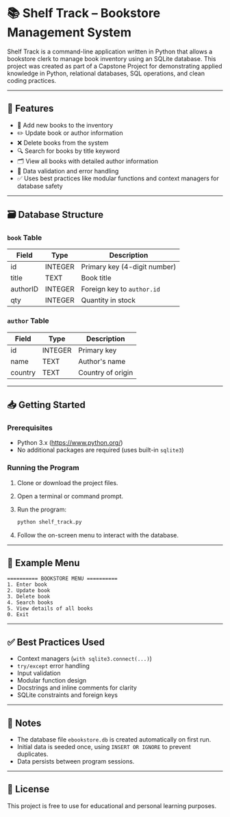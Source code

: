 # 📚 Shelf Track – Bookstore Management System

Shelf Track is a command-line application written in Python that allows a bookstore clerk to manage book inventory using an SQLite database. This project was created as part of a Capstone Project for demonstrating applied knowledge in Python, relational databases, SQL operations, and clean coding practices.

---

## 🔧 Features

- 📘 Add new books to the inventory
- ✏️ Update book or author information
- ❌ Delete books from the system
- 🔍 Search for books by title keyword
- 🗂️ View all books with detailed author information
- 🧠 Data validation and error handling
- ✅ Uses best practices like modular functions and context managers for database safety

---

## 🗃️ Database Structure

### `book` Table

| Field     | Type     | Description                  |
|-----------|----------|------------------------------|
| id        | INTEGER  | Primary key (4-digit number) |
| title     | TEXT     | Book title                   |
| authorID  | INTEGER  | Foreign key to `author.id`   |
| qty       | INTEGER  | Quantity in stock            |

### `author` Table

| Field     | Type     | Description              |
|-----------|----------|--------------------------|
| id        | INTEGER  | Primary key              |
| name      | TEXT     | Author's name            |
| country   | TEXT     | Country of origin        |

---

## 📥 Getting Started

### Prerequisites

- Python 3.x (https://www.python.org/)
- No additional packages are required (uses built-in `sqlite3`)

### Running the Program

1. Clone or download the project files.
2. Open a terminal or command prompt.
3. Run the program:
   ```bash
   python shelf_track.py
   ```

4. Follow the on-screen menu to interact with the database.

---

## 📑 Example Menu

```
========== BOOKSTORE MENU ==========
1. Enter book
2. Update book
3. Delete book
4. Search books
5. View details of all books
0. Exit
```

---

## ✅ Best Practices Used

- Context managers (`with sqlite3.connect(...)`)
- `try/except` error handling
- Input validation
- Modular function design
- Docstrings and inline comments for clarity
- SQLite constraints and foreign keys

---

## 📌 Notes

- The database file `ebookstore.db` is created automatically on first run.
- Initial data is seeded once, using `INSERT OR IGNORE` to prevent duplicates.
- Data persists between program sessions.

---

## 📝 License

This project is free to use for educational and personal learning purposes.
